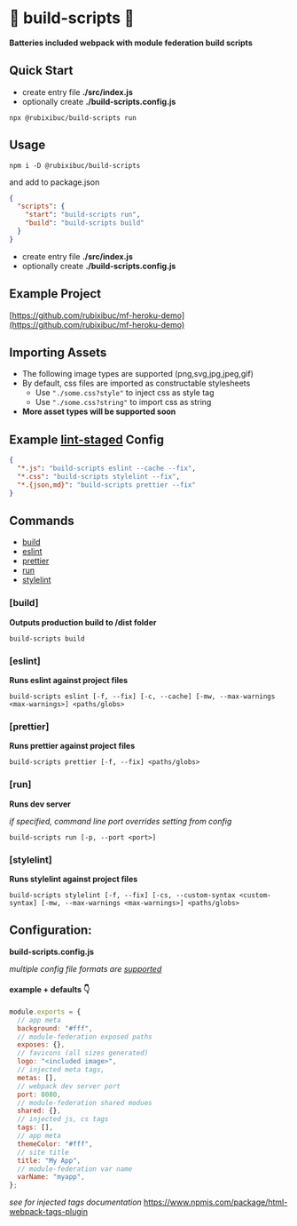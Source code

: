 # 🔨 build-scripts 🧹

**Batteries included webpack with module federation build scripts**

## Quick Start

- create entry file **./src/index.js**
- optionally create **./build-scripts.config.js**

```shell
npx @rubixibuc/build-scripts run
```

## Usage

```shell
npm i -D @rubixibuc/build-scripts
```

and add to package.json

```json
{
  "scripts": {
    "start": "build-scripts run",
    "build": "build-scripts build"
  }
}
```

- create entry file **./src/index.js**
- optionally create **./build-scripts.config.js**

## Example Project

[https://github.com/rubixibuc/mf-heroku-demo](https://github.com/rubixibuc/mf-heroku-demo)

## Importing Assets

- The following image types are supported (png,svg,jpg,jpeg,gif)
- By default, css files are imported as constructable stylesheets
  - Use `"./some.css?style"` to inject css as style tag
  - Use `"./some.css?string"` to import css as string
- **More asset types will be supported soon**

## Example [lint-staged](https://github.com/okonet/lint-staged) Config

```json
{
  "*.js": "build-scripts eslint --cache --fix",
  "*.css": "build-scripts stylelint --fix",
  "*.{json,md}": "build-scripts prettier --fix"
}
```

## Commands

- [build](#build)
- [eslint](#eslint)
- [prettier](#prettier)
- [run](#run)
- [stylelint](#stylelint)

### \[build\]

**Outputs production build to /dist folder**

```shell
build-scripts build
```

### \[eslint\]

**Runs eslint against project files**

```shell
build-scripts eslint [-f, --fix] [-c, --cache] [-mw, --max-warnings <max-warnings>] <paths/globs>
```

### \[prettier\]

**Runs prettier against project files**

```shell
build-scripts prettier [-f, --fix] <paths/globs>
```

### \[run\]

**Runs dev server**

_if specified, command line port overrides setting from config_

```shell
build-scripts run [-p, --port <port>]
```

### \[stylelint\]

**Runs stylelint against project files**

```shell
build-scripts stylelint [-f, --fix] [-cs, --custom-syntax <custom-syntax] [-mw, --max-warnings <max-warnings>] <paths/globs>
```

## Configuration:

**build-scripts.config.js**

_multiple config file formats are [supported](https://github.com/davidtheclark/cosmiconfig#explorersearch)_

#### example + defaults 👇

```javascript
module.exports = {
  // app meta
  background: "#fff",
  // module-federation exposed paths
  exposes: {},
  // favicons (all sizes generated)
  logo: "<included image>",
  // injected meta tags,
  metas: [],
  // webpack dev server port
  port: 8080,
  // module-federation shared modues
  shared: {},
  // injected js, cs tags
  tags: [],
  // app meta
  themeColor: "#fff",
  // site title
  title: "My App",
  // module-federation var name
  varName: "myapp",
};
```

_see for injected tags documentation_
https://www.npmjs.com/package/html-webpack-tags-plugin
